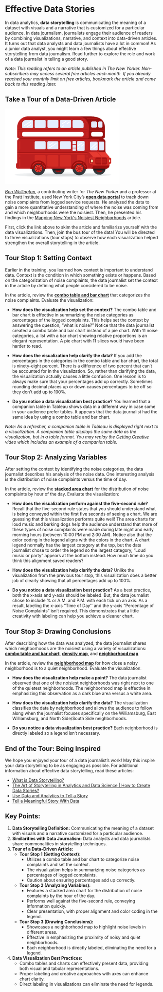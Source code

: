 # Effective Data Stories

In data analytics, **data storytelling** is communicating the meaning of a dataset with visuals and a narrative that is customized for a particular audience. In data journalism, journalists engage their audience of readers by combining visualizations, narrative, and context into data-driven articles. It turns out that data analysts and data journalists have a lot in common! As a junior data analyst, you might learn a few things about effective storytelling from data journalism. Read further to explore the role and work of a data journalist in telling a good story.

*Note: This reading refers to an article published in The New Yorker. Non-subscribers may access several free articles each month. If you already reached your monthly limit on free articles, bookmark the article and come back to this reading later.*

## Take a Tour of a Data-Driven Article

![This illustration is of a tour bus that tourists ride in New York City.](./resources/img-1.png)

[*Ben Wellington*](https://www.newyorker.com/contributors/ben-wellington), a contributing writer for *The New Yorker* and a professor at the Pratt Institute, used New York City’s [**open data portal**](https://nycopendata.socrata.com/Social-Services/311-Service-Requests-from-2010-to-Present/erm2-nwe9?) to track down noise complaints from logged service requests. He analyzed the data to gain a more quantitative understanding of where the noise was coming from and which neighborhoods were the noisiest. Then, he presented his findings in the [Mapping New York's Noisiest Neighborhoods](https://www.newyorker.com/tech/annals-of-technology/mapping-new-york-noise-complaints) article.

First, click the link above to skim the article and familiarize yourself with the data visualizations. Then, join the bus tour of the data! You will be directed to three visualizations (tour stops) to observe how each visualization helped strengthen the overall storytelling in the article.

## Tour Stop 1: Setting Context

Earlier in the training, you learned how context is important to understand data. Context is the condition in which something exists or happens. Based on the categorization of noise complaints, the data journalist set the context in the article by defining what people considered to be noise.

In the article, review the [**combo table and bar chart**](./resources/Wellington-noise-ComplaintCounts.webp) that categorizes the noise complaints. Evaluate the visualization:

- **How does the visualization help set the context?**
  The combo table and bar chart is effective in summarizing the noise categories as percentages of the logged complaints. This helps set the context by answering the question, “what is noise?” Notice that the data journalist created a combo table and bar chart instead of a pie chart. With 11 noise categories, a list with a bar chart showing relative proportions is an elegant representation. A pie chart with 11 slices would have been harder to read.

- **How does the visualization help clarify the data?**
  If you add the percentages in the categories in the combo table and bar chart, the total is ninety-eight percent. There is a difference of two percent that can’t be accounted for in the visualization. So, rather than clarifying the data, the visualization actually causes a little confusion. One lesson is to always make sure that your percentages add up correctly. Sometimes rounding decimal places up or down causes percentages to be off so they don’t add up to 100%.

- **Do you notice a data visualization best practice?**
  You learned that a companion table in Tableau shows data in a different way in case some in your audience prefer tables. It appears that the data journalist had the same idea by using a combo table and bar chart.

*Note: As a refresher, a companion table in Tableau is displayed right next to a visualization. A companion table displays the same data as the visualization, but in a table format. You may replay the [Getting Creative](../../m2_create-data-visualizations-with-tableau/p2_design-visualizations-in-tableau/s6_v_get-creative.md) video which includes an example of a companion table.*

## Tour Stop 2: Analyzing Variables

After setting the context by identifying the noise categories, the data journalist describes his analysis of the noise data. One interesting analysis is the distribution of noise complaints versus the time of day.

In the article, review the [**stacked area chart**](./resources/distribution-of-complaint-types-by-hours-of-day.webp) for the distribution of noise complaints by hour of the day. Evaluate the visualization:

- **How does the visualization perform against the five-second rule?**
  Recall that the five-second rule states that you should understand what is being conveyed within the first five seconds of seeing a chart. We are guessing that this visualization performs quite well! The area charts for loud music and barking dogs help the audience understand that more of these types of noise complaints were made during late night and early morning hours (between 10:00 PM and 2:00 AM). Notice also that the color coding in the legend aligns with the colors in the chart. A chart legend normally has the largest category at the top, but the data journalist chose to order the legend so the largest category, “Loud music or party” appears at the bottom instead. How much time do you think this alignment saved readers?

- **How does the visualization help clarify the data?**
  Unlike the visualization from the previous tour stop, this visualization does a better job of clearly showing that all percentages add up to 100%.

- **Do you notice a data visualization best practice?**
  As a best practice, both the x-axis and y-axis should be labeled. But, the data journalist chose to include % or A.M. and P.M. with each tick on an axis. As a result, labeling the x-axis “Time of Day'' and the y-axis “Percentage of Noise Complaints” isn’t required. This demonstrates that a little creativity with labeling can help you achieve a cleaner chart.

## Tour Stop 3: Drawing Conclusions

After describing how the data was analyzed, the data journalist shares which neighborhoods are the noisiest using a variety of visualizations: [**combo table and bar chart**](./resources/Wellington-noise-ComplaintsNeighborhoods.webp), [**density map**](./resources/Wellington-noise-complete.webp), and [**neighborhood map**](./resources/Wellington-noise-WilliamsburgDetail.webp).

In the article, review the [**neighborhood map**](./resources/Wellington-noise-WilliamsburgDetail.webp) for how close a noisy neighborhood is to a quiet neighborhood. Evaluate the visualization:

- **How does the visualization help make a point?**
  The data journalist observed that one of the noisiest neighborhoods was right next to one of the quietest neighborhoods. The neighborhood map is effective in emphasizing this observation as a dark blue area versus a white area.

- **How does the visualization help clarify the data?**
  The visualization classifies the data by neighborhood and allows the audience to follow along when the journalist focuses specifically on the Williamsburg, East Williamsburg, and North Side/South Side neighborhoods.

- **Do you notice a data visualization best practice?**
  Each neighborhood is directly labeled so a legend isn’t necessary.

## End of the Tour: Being Inspired

We hope you enjoyed your tour of a data journalist’s work! May this inspire your data storytelling to be as engaging as possible. For additional information about effective data storytelling, read these articles:

- [What is Data Storytelling?](https://www.nugit.co/what-is-data-storytelling/)
- [The Art of Storytelling in Analytics and Data Science | How to Create Data Stories?](https://www.analyticsvidhya.com/blog/2020/05/art-storytelling-analytics-data-science/)
- [Use Data and Analytics to Tell a Story](https://www.gartner.com/smarterwithgartner/use-data-and-analytics-to-tell-a-story/)
- [Tell a Meaningful Story With Data]([link-to-article](https://www.thinkwithgoogle.com/marketing-resources/data-measurement/tell-meaningful-stories-with-data/))

## **Key Points:**

1. **Data Storytelling Definition:** Communicating the meaning of a dataset with visuals and a narrative customized for a particular audience.
2. **Similarities with Data Journalism:** Data analysts and data journalists share commonalities in storytelling techniques.
3. **Tour of a Data-Driven Article:**
   - **Tour Stop 1 (Setting Context):**
     - Utilizes a combo table and bar chart to categorize noise complaints and set the context.
     - The visualization helps in summarizing noise categories as percentages of logged complaints.
     - Caution about ensuring percentages add up correctly.
   - **Tour Stop 2 (Analyzing Variables):**
     - Features a stacked area chart for the distribution of noise complaints by the hour of the day.
     - Performs well against the five-second rule, conveying information quickly.
     - Clear presentation, with proper alignment and color coding in the legend.
   - **Tour Stop 3 (Drawing Conclusions):**
     - Showcases a neighborhood map to highlight noise levels in different areas.
     - Effective in emphasizing the proximity of noisy and quiet neighborhoods.
     - Each neighborhood is directly labeled, eliminating the need for a legend.
4. **Data Visualization Best Practices:**
   - Combo tables and charts can effectively present data, providing both visual and tabular representations.
   - Proper labeling and creative approaches with axes can enhance chart clarity.
   - Direct labeling in visualizations can eliminate the need for legends.
